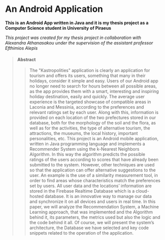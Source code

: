 # An Android Application

**This is an Android App written in Java and it is my thesis project as a Computer Science student in University of Piraeus**

_This project was created for my thesis project in collaboration with Alexandra Athanasakou under the supervision of the assistant professor Efthimios Alepis_

> #### Abstract
>
>>The "Kastropolities" application is clearly an application for tourism and offers its users, something that many in their holidays, consider it simple and easy. Users of our Android app no longer need to search for hours between all possible areas, as the app provides them with a smart, interesting and inspiring holiday destination, easily and quickly. The average user experience is the targeted showcase of compatible areas in Laconia and Messinia, according to the preferences and relevant ratings set by each user. Along with this, information is provided on each location of the two prefectures stored in our database, both for the morphology of the soil and the flora, as well as for the activities, the type of alternative tourism, the attractions, the museums, the local history, important personalities, etc.
This project is an Android mobile application, written in Java programming language and implements a Recommender System using the k-Nearest Neighbors Algorithm. In this way the algorithm predicts the possible ratings of the users according to scores that have already been submitted to the system. However, other techniques are used so that the application can offer alternative suggestions to the user. An example is the use of a similarity measurement tool, in order to find areas whose characteristics match the preferences set by users. All user data and the locations’ information are stored in the Firebase Realtime Database which is a cloud-hosted database. It is an innovative way to manage our data and synchronize it on all devices and users in real time.
In this paper, we will analyze the Recommendation System, a Machine Learning approach, that was implemented and the Algorithm behind it, its parameters, the metrics used but also the logic and the code behind it all. Of course, we will present the system’s architecture, the Database we have selected and key code snippets related to the operation of the application.
